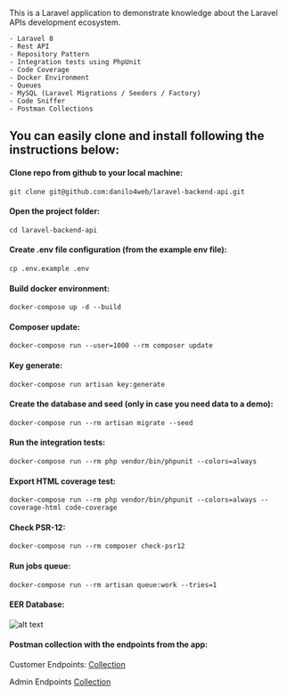 This is a Laravel application to demonstrate knowledge about the Laravel APIs development ecosystem.
```
- Laravel 8
- Rest API
- Repository Pattern
- Integration tests using PhpUnit
- Code Coverage
- Docker Environment
- Queues
- MySQL (Laravel Migrations / Seeders / Factory)
- Code Sniffer
- Postman Collections
```

## You can easily clone and install following the instructions below:

#### Clone repo from github to your local machine:
```git clone git@github.com:danilo4web/laravel-backend-api.git```

#### Open the project folder:
```cd laravel-backend-api```

#### Create .env file configuration (from the example env file):
```cp .env.example .env```

#### Build docker environment:
```docker-compose up -d --build```

#### Composer update:
```docker-compose run --user=1000 --rm composer update```

#### Key generate:
```docker-compose run artisan key:generate```

#### Create the database and seed (only in case you need data to a demo):
```docker-compose run --rm artisan migrate --seed```

#### Run the integration tests:
```docker-compose run --rm php vendor/bin/phpunit --colors=always```

#### Export HTML coverage test:
```docker-compose run --rm php vendor/bin/phpunit --colors=always --coverage-html code-coverage```

#### Check PSR-12:
```docker-compose run --rm composer check-psr12```

#### Run jobs queue:
```docker-compose run --rm artisan queue:work --tries=1```

#### EER Database:
![alt text](https://raw.githubusercontent.com/danilo4web/laravel-backend-api/main/database/eer.png)

#### Postman collection with the endpoints from the app:
Customer Endpoints: [Collection](https://raw.githubusercontent.com/danilo4web/laravel-backend-api/main/BNBBank.postman_Customer.collection.json)

Admin Endpoints [Collection](https://raw.githubusercontent.com/danilo4web/laravel-backend-api/main/BNBBank.postman_Admin.collection.json)
